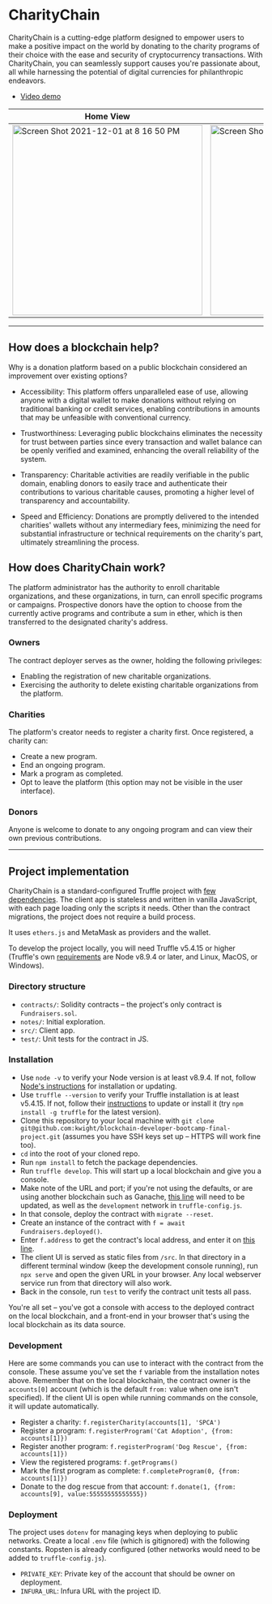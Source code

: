 # CharityChain

CharityChain is a cutting-edge platform designed to empower users to make a positive impact on the world by donating to the charity programs of their choice with the ease and security of cryptocurrency transactions. With CharityChain, you can seamlessly support causes you're passionate about, all while harnessing the potential of digital currencies for philanthropic endeavors.

* [Video demo](https://youtu.be/)

| Home View | Donations View |
| --- | --- |
| <img width="375" alt="Screen Shot 2021-12-01 at 8 16 50 PM" src="https://user-images.githubusercontent.com/349751/144357448-0fadceab-a207-467e-83b7-d81c7b6e0ef7.png"> | <img width="375" alt="Screen Shot 2021-12-01 at 8 18 52 PM" src="https://user-images.githubusercontent.com/349751/144357458-5ee0262e-78c2-493f-9931-f15616afee18.png"> |

---

## How does a blockchain help?

Why is a donation platform based on a public blockchain considered an improvement over existing options?

- Accessibility: This platform offers unparalleled ease of use, allowing anyone with a digital wallet to make donations without relying on traditional banking or credit services, enabling contributions in amounts that may be unfeasible with conventional currency.

- Trustworthiness: Leveraging public blockchains eliminates the necessity for trust between parties since every transaction and wallet balance can be openly verified and examined, enhancing the overall reliability of the system.

- Transparency: Charitable activities are readily verifiable in the public domain, enabling donors to easily trace and authenticate their contributions to various charitable causes, promoting a higher level of transparency and accountability.

- Speed and Efficiency: Donations are promptly delivered to the intended charities' wallets without any intermediary fees, minimizing the need for substantial infrastructure or technical requirements on the charity's part, ultimately streamlining the process.

## How does CharityChain work?

The platform administrator has the authority to enroll charitable organizations, and these organizations, in turn, can enroll specific programs or campaigns. Prospective donors have the option to choose from the currently active programs and contribute a sum in ether, which is then transferred to the designated charity's address.

### Owners

The contract deployer serves as the owner, holding the following privileges:

- Enabling the registration of new charitable organizations.
- Exercising the authority to delete existing charitable organizations from the platform.

### Charities

The platform's creator needs to register a charity first. Once registered, a charity can:
  - Create a new program.
  - End an ongoing program.
  - Mark a program as completed.
  - Opt to leave the platform (this option may not be visible in the user interface).

### Donors

Anyone is welcome to donate to any ongoing program and can view their own previous contributions.

---

## Project implementation

CharityChain is a standard-configured Truffle project with [few dependencies](https://github.com/buzzpranav/CharityChain/blob/main/package.json#L22). The client app is stateless and written in vanilla JavaScript, with each page loading only the scripts it needs. Other than the contract migrations, the project does not require a build process.

It uses `ethers.js` and MetaMask as providers and the wallet.

To develop the project locally, you will need Truffle v5.4.15 or higher (Truffle's own [requirements](https://www.trufflesuite.com/docs/truffle/getting-started/installation) are Node v8.9.4 or later, and Linux, MacOS, or Windows).

### Directory structure

* `contracts/`: Solidity contracts – the project's only contract is `Fundraisers.sol`.
* `notes/`: Initial exploration.
* `src/`: Client app.
* `test/`: Unit tests for the contract in JS.

### Installation

* Use `node -v` to verify your Node version is at least v8.9.4. If not, follow [Node's instructions](https://nodejs.dev/learn/how-to-install-nodejs) for installation or updating.
* Use `truffle --version` to verify your Truffle installation is at least v5.4.15. If not, follow their [instructions](https://www.trufflesuite.com/docs/truffle/getting-started/installation) to update or install it (try `npm install -g truffle` for the latest version).
* Clone this repository to your local machine with `git clone git@github.com:kwight/blockchain-developer-bootcamp-final-project.git` (assumes you have SSH keys set up – HTTPS will work fine too).
* `cd` into the root of your cloned repo.
* Run `npm install` to fetch the package dependencies.
* Run `truffle develop`. This will start up a local blockchain and give you a console.
* Make note of the URL and port; if you're not using the defaults, or are using another blockchain such as Ganache, [this line](https://github.com/buzzpranav/CharityChain/blob/main/src/scripts/fundraisers.js#L28) will need to be updated, as well as the `development` network in `truffle-config.js`.
* In that console, deploy the contract with `migrate --reset`.
* Create an instance of the contract with `f = await Fundraisers.deployed()`.
* Enter `f.address` to get the contract's local address, and enter it on [this line](https://github.com/buzzpranav/CharityChain/blob/main/src/scripts/fundraisers.js#L5).
* The client UI is served as static files from `/src`. In that directory in a different terminal window (keep the development console running), run `npx serve` and open the given URL in your browser. Any local webserver service run from that directory will also work.
* Back in the console, run `test` to verify the contract unit tests all pass.

You're all set – you've got a console with access to the deployed contract on the local blockchain, and a front-end in your browser that's using the local blockchain as its data source.

### Development

Here are some commands you can use to interact with the contract from the console. These assume you've set the `f` variable from the installation notes above. Remember that on the local blockchain, the contract owner is the `accounts[0]` account (which is the default `from:` value when one isn't specified). If the client UI is open while running commands on the console, it will update automatically.

* Register a charity: `f.registerCharity(accounts[1], 'SPCA')`
* Register a program: `f.registerProgram('Cat Adoption', {from: accounts[1]})`
* Register another program: `f.registerProgram('Dog Rescue', {from: accounts[1]})`
* View the registered programs: `f.getPrograms()`
* Mark the first program as complete: `f.completeProgram(0, {from: accounts[1]})`
* Donate to the dog rescue from that account: `f.donate(1, {from: accounts[9], value:55555555555555})`

### Deployment

The project uses `dotenv` for managing keys when deploying to public networks. Create a local `.env` file (which is gitignored) with the following constants. Ropsten is already configured (other networks would need to be added to `truffle-config.js`).

* `PRIVATE_KEY`: Private key of the account that should be owner on deployment.
* `INFURA_URL`: Infura URL with the project ID.